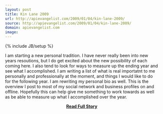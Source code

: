 ```yaml
---
layout: post
title: Kin Lane 2009
url: http://apievangelist.com/2009/01/04/kin-lane-2009/
source: http://apievangelist.com/2009/01/04/kin-lane-2009/
domain: apievangelist.com
image: 
---
```

{% include JB/setup %}<p>I am starting a new personal tradition. I have never really been into new years resoutions, but I do get excited about the new possibility of each coming here. I also tend to look for ways to measure up the ending year and see what I accomplished.
I am writing a list of what is real importatnt to me personally and professionally at the moment, and things I would like to do for the following year.
I am rewriting my personal bio as well. This is the overview I post to most of my social network and business profiles on and offline.
Hopefully this can help give me something to work towards as well as be able to measure up what I accomplished over the year.</p>
<center><p><a href="http://apievangelist.com/2009/01/04/kin-lane-2009/" style='padding:25px; font-sze:18px; font-weight: bold;'>Read Full Story</a></p></center>
